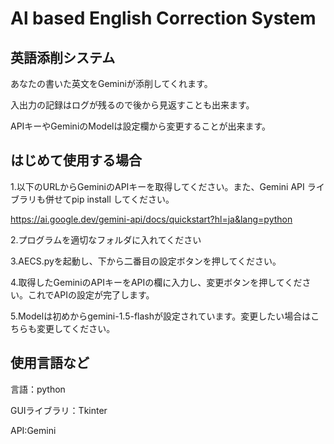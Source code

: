 # Al based English Correction System

## 英語添削システム
あなたの書いた英文をGeminiが添削してくれます。

入出力の記録はログが残るので後から見返すことも出来ます。

APIキーやGeminiのModelは設定欄から変更することが出来ます。

## はじめて使用する場合
1.以下のURLからGeminiのAPIキーを取得してください。また、Gemini API ライブラリも併せてpip install してください。

https://ai.google.dev/gemini-api/docs/quickstart?hl=ja&lang=python

2.プログラムを適切なフォルダに入れてください

3.AECS.pyを起動し、下から二番目の設定ボタンを押してください。

4.取得したGeminiのAPIキーをAPIの欄に入力し、変更ボタンを押してください。これでAPIの設定が完了します。

5.Modelは初めからgemini-1.5-flashが設定されています。変更したい場合はこちらも変更してください。

## 使用言語など
言語：python

GUIライブラリ：Tkinter

API:Gemini
